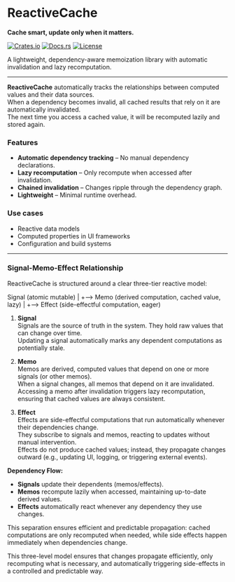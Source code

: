 # ReactiveCache
**Cache smart, update only when it matters.**

[![Crates.io](https://img.shields.io/crates/v/reactivecache.svg)](https://crates.io/crates/reactivecache)
[![Docs.rs](https://docs.rs/reactivecache/badge.svg)](https://docs.rs/reactivecache)
[![License](https://img.shields.io/crates/l/reactivecache.svg)](LICENSE)

A lightweight, dependency-aware memoization library with automatic invalidation and lazy recomputation.

---

**ReactiveCache** automatically tracks the relationships between computed values and their data sources.  
When a dependency becomes invalid, all cached results that rely on it are automatically invalidated.  
The next time you access a cached value, it will be recomputed lazily and stored again.

### Features
- **Automatic dependency tracking** – No manual dependency declarations.
- **Lazy recomputation** – Only recompute when accessed after invalidation.
- **Chained invalidation** – Changes ripple through the dependency graph.
- **Lightweight** – Minimal runtime overhead.

### Use cases
- Reactive data models
- Computed properties in UI frameworks
- Configuration and build systems

---

### Signal-Memo-Effect Relationship

ReactiveCache is structured around a clear three-tier reactive model:

Signal (atomic mutable)
|
+--> Memo (derived computation, cached value, lazy)
|
+--> Effect (side-effectful computation, eager)

1. **Signal**  
   Signals are the source of truth in the system. They hold raw values that can change over time.  
   Updating a signal automatically marks any dependent computations as potentially stale.

2. **Memo**  
   Memos are derived, computed values that depend on one or more signals (or other memos).  
   When a signal changes, all memos that depend on it are invalidated.  
   Accessing a memo after invalidation triggers lazy recomputation, ensuring that cached values are always consistent.

3. **Effect**  
   Effects are side-effectful computations that run automatically whenever their dependencies change.  
   They subscribe to signals and memos, reacting to updates without manual intervention.  
   Effects do not produce cached values; instead, they propagate changes outward (e.g., updating UI, logging, or triggering external events).

**Dependency Flow:**  

- **Signals** update their dependents (memos/effects).  
- **Memos** recompute lazily when accessed, maintaining up-to-date derived values.  
- **Effects** automatically react whenever any dependency they use changes.

This separation ensures efficient and predictable propagation: cached computations are only recomputed when needed, while side effects happen immediately when dependencies change.

This three-level model ensures that changes propagate efficiently, only recomputing what is necessary, and automatically triggering side-effects in a controlled and predictable way.
